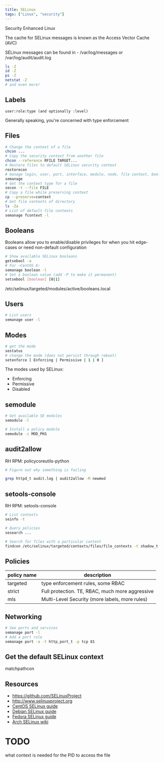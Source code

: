 ```yaml
---
title: SELinux
tags: ["Linux", "security"]
---
```


Security Enhanced Linux

The cache for SELinux messages is known as the Access Vector Cache (AVC)

SELinux messages can be found in - /var/log/messages or /var/log/audit/audit.log

```bash
ls -Z
id -Z
ps -Z
netstat -Z
# and even more!
```
## Labels

```
user:role:type (and optionally :level)
```

Generally speaking, you're concerned with type enforcement

## Files

```bash
# Change the context of a file
chcon ...
# Copy the security context from another file
chcon --reference RFILE TARGET...
# Restore files to default SELinux security context
restorecon
# manage login, user, port, interface, module, node, file context, boolean, permissive state, dontaudit
semanage
# Get the context type for a file
secon -t --file FILE
# Copy a file while preserving context
cp --preserve=context
# Get file contexts of directory
ls -Za
# List of default file contexts
semanage fcontext -l
```

## Booleans

Booleans allow you to enable/disable privileges for when you hit edge-cases or need non-default configuration

```bash
# Show available SELinux booleans
getsebool -a
# For ~CentOS 6:
semanage boolean -l
# Set a boolean value (add -P to make it permanent)
setsebool [boolean] [0|1]
```

/etc/selinux/targeted/modules/active/booleans.local 

## Users

```bash
# List users
semanage user -l
```

## Modes

```bash
# get the mode
sestatus
# change the mode (does not persist through reboot)
setenforce [ Enforcing | Permissive | 1 | 0 ]
```

The modes used by SELinux:

* Enforcing
* Permissive
* Disabled


## semodule

```bash
# Get available SE modules
semodule -l

# Install a policy module
semodule -i MOD_PKG
```

## audit2allow

RH RPM: policycoreutils-python

```bash
# Figure out why something is failing

grep httpd_t audit.log | audit2allow -M newmod
```

## setools-console

RH RPM: setools-console

```bash
# List contexts
seinfo -t

# Query policies
sesearch ...

# Search for files with a particular context
findcon /etc/selinux/targeted/contexts/files/file_contexts -t shadow_t

```

## Policies

| policy name | description |
|-------------|-------------|
| targeted | type enforcement rules, some RBAC |
| strict | Full protection. TE, RBAC, much more aggressive |
| mls | Multi-Level Security (more labels, more rules) |

## Networking

```bash
# See ports and services
semanage port -l
# Add a port rule
semanage port -a -t http_port_t -p tcp 81
```

## Get the default SELinux context

matchpathcon

## Resources

* <https://github.com/SELinuxProject>
* <http://www.selinuxproject.org>
* [CentOS SELinux guide](https://wiki.centos.org/HowTos/SELinux)
* [Debian SELinux guide](https://wiki.debian.org/SELinux/Setup)
* [Fedora SELinux guide](https://fedoraproject.org/wiki/SELinux)
* [Arch SELinux wiki](https://wiki.archlinux.org/index.php/SELinux)

# TODO
what context is needed for the PID to access the file
